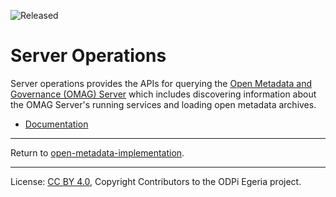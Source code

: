 <!-- SPDX-License-Identifier: CC-BY-4.0 -->
<!-- Copyright Contributors to the ODPi Egeria project. -->

![Released](../../images/egeria-content-status-released.png#pagewidth)

# Server Operations

Server operations provides the APIs for querying the
[Open Metadata and Governance (OMAG) Server](https://egeria-project.org/concepts/omag-server/)
which includes discovering information about the OMAG Server's running services and loading open metadata archives.

* [Documentation](https://egeria-project.org/services/server-operations)

----
Return to [open-metadata-implementation](..).

----
License: [CC BY 4.0](https://creativecommons.org/licenses/by/4.0/),
Copyright Contributors to the ODPi Egeria project.